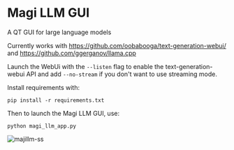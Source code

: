 # Magi LLM GUI
A QT GUI for large language models


Currently works with https://github.com/oobabooga/text-generation-webui/ and https://github.com/ggerganov/llama.cpp

Launch the WebUi with the ```--listen``` flag to enable the text-generation-webui API and add ```--no-stream``` if you don't want to use streaming mode.

Install requirements with: 
```
pip install -r requirements.txt
```

Then to launch the Magi LLM GUI, use: 
```
python magi_llm_app.py
```

![majillm-ss](https://user-images.githubusercontent.com/112139428/231284826-265c3a56-cef1-4421-b72a-ff25b0142a9a.png)
